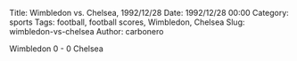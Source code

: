 Title: Wimbledon vs. Chelsea, 1992/12/28
Date: 1992/12/28 00:00
Category: sports
Tags: football, football scores, Wimbledon, Chelsea
Slug: wimbledon-vs-chelsea
Author: carbonero


Wimbledon 0 - 0 Chelsea
